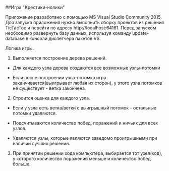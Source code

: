 ##Игра "Крестики-нолики"

Приложение разработано с помощью MS Visual Studio Community 2015.
Для запуска приложения нужно выполнить сборку проектов из решения TicTacToe и перейти по адресу http://localhost:64161. Перед запуском необходимо развернуть базу данных, используя команду update-database в консоли диспетчера пакетов VS.


Логика игры.

1. Выполняется построение дерева решений.

  * Для каждого узла дерева создаются все возможные узлы-потомки

  * Если после построении узла-потомка игра заканчивается(выигрывает любая их сторон), у этого узла потомков не существует - ветка закончена.

2. Строится оценка для каждого узла.
  * Если у узла есть ветка/ветки с выигрышный потомок - остальные потомки удаляются.
  
  * Подсчитываются количество побед, поражений и ничьих для всех узлов. 
  
  * Удаляются узлы, которые являются заведомо проигрышными при наличии лучших решений.

3. При принятии решении хода компьютера, выбирается тот узел(ход), у которого количество поражений меньше и количество побед больше.





